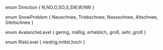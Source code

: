 enum Direction
{
    N,NO,O,SO,S,SW,W,NW
}

enum SnowProblem
{
    Neuschnee, Triebschnee, Nassschnee, Altschnee, Gleitschnee
}

enum AvalancheLevel
{
    gering, mäßig, erheblich, groß, sehr_groß
}

enum RiskLevel
{
    niedrig,mittel,hoch
}
